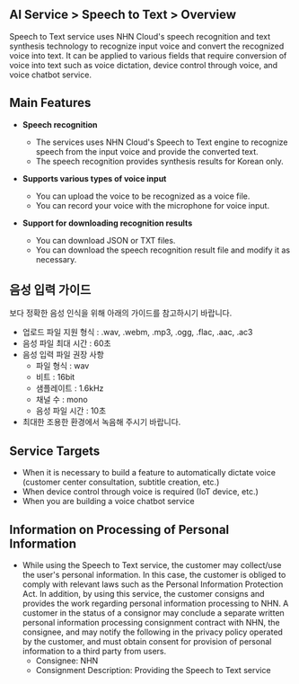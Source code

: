 ## AI Service > Speech to Text > Overview

Speech to Text service uses NHN Cloud's speech recognition and text synthesis technology to recognize input voice and convert the recognized voice into text. It can be applied to various fields that require conversion of voice into text such as voice dictation, device control through voice, and voice chatbot service.

## Main Features

* **Speech recognition**
    * The services uses NHN Cloud's Speech to Text engine to recognize speech from the input voice and provide the converted text.
    * The speech recognition provides synthesis results for Korean only.

* **Supports various types of voice input**
    * You can upload the voice to be recognized as a voice file.
    * You can record your voice with the microphone for voice input.

* **Support for downloading recognition results**
    * You can download JSON or TXT files.
    * You can download the speech recognition result file and modify it as necessary.

## 음성 입력 가이드

보다 정확한 음성 인식을 위해 아래의 가이드를 참고하시기 바랍니다.

* 업로드 파일 지원 형식 : .wav, .webm, .mp3, .ogg, .flac, .aac, .ac3
* 음성 파일 최대 시간 : 60초
* 음성 입력 파일 권장 사항
    * 파일 형식 : wav
    * 비트 : 16bit
    * 샘플레이트 : 1.6kHz
    * 채널 수 : mono
    * 음성 파일 시간 : 10초
* 최대한 조용한 환경에서 녹음해 주시기 바랍니다.

## Service Targets
* When it is necessary to build a feature to automatically dictate voice (customer center consultation, subtitle creation, etc.)
* When device control through voice is required (IoT device, etc.)
* When you are building a voice chatbot service

## Information on Processing of Personal Information
* While using the Speech to Text service, the customer may collect/use the user's personal information. In this case, the customer is obliged to comply with relevant laws such as the Personal Information Protection Act. In addition, by using this service, the customer consigns and provides the work regarding personal information processing to NHN. A customer in the status of a consignor may conclude a separate written personal information processing consignment contract with NHN, the consignee, and may notify the following in the privacy policy operated by the customer, and must obtain consent for provision of personal information to a third party from users.
    - Consignee: NHN
    - Consignment Description: Providing the Speech to Text service
